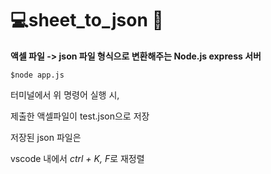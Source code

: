 # 💻sheet_to_json 🔨

<b>액셀 파일 -> json 파일 형식으로 변환해주는 Node.js express 서버</b>



```
$node app.js
```

터미널에서 위 명령어 실행 시, 

제출한 액셀파일이 test.json으로 저장



저장된 json 파일은

vscode 내에서 *ctrl + K, F*로 재정렬


